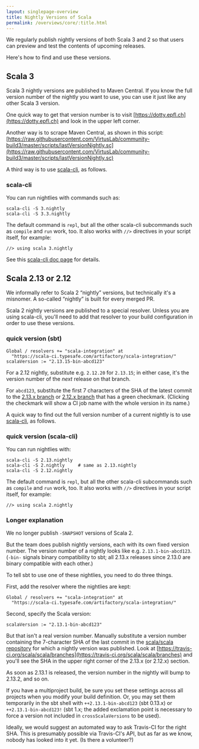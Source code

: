 ```yaml
---
layout: singlepage-overview
title: Nightly Versions of Scala
permalink: /overviews/core/:title.html
---
```


We regularly publish nightly versions of both Scala 3 and 2 so that users can preview and test the contents of upcoming releases.

Here's how to find and use these versions.

## Scala 3

Scala 3 nightly versions are published to Maven Central. If you know the full version number of the nightly you want to use, you can use it just like any other Scala 3 version.

One quick way to get that version number is to visit [https://dotty.epfl.ch](https://dotty.epfl.ch) and look in the upper left corner.

Another way is to scrape Maven Central, as shown in this script: [https://raw.githubusercontent.com/VirtusLab/community-build3/master/scripts/lastVersionNightly.sc](https://raw.githubusercontent.com/VirtusLab/community-build3/master/scripts/lastVersionNightly.sc)

A third way is to use [scala-cli](https://scala-cli.virtuslab.org), as follows.

### scala-cli

You can run nightlies with commands such as:

    scala-cli -S 3.nightly
    scala-cli -S 3.3.nightly

The default command is `repl`, but all the other scala-cli subcommands such as `compile` and `run` work, too. It also works with `//>` directives in your script itself, for example:

    //> using scala 3.nightly

See this [scala-cli doc page](https://scala-cli.virtuslab.org/docs/commands/compile#scala-nightlies) for details.

## Scala 2.13 or 2.12

We informally refer to Scala 2 “nightly” versions, but technically it's a misnomer. A so-called “nightly” is built for every merged PR.

Scala 2 nightly versions are published to a special resolver. Unless you are using scala-cli, you'll need to add that resolver to your build configuration in order to use these versions.

### quick version (sbt)

    Global / resolvers += "scala-integration" at
      "https://scala-ci.typesafe.com/artifactory/scala-integration/"
    scalaVersion := "2.13.15-bin-abcd123"

For a 2.12 nightly, substitute e.g. `2.12.20` for `2.13.15`; in either case, it's the version number of the _next_ release on that branch.

For `abcd123`, substitute the first 7 characters of the SHA of the latest commit to the [2.13.x branch](https://github.com/scala/scala/commits/2.13.x) or [2.12.x branch](https://github.com/scala/scala/commits/2.12.x) that has a green checkmark. (Clicking the checkmark will show a CI job name with the whole version in its name.)

A quick way to find out the full version number of a current nightly is to use [scala-cli](https://scala-cli.virtuslab.org), as follows.

### quick version (scala-cli)

You can run nightlies with:

    scala-cli -S 2.13.nightly
    scala-cli -S 2.nightly     # same as 2.13.nightly
    scala-cli -S 2.12.nightly

The default command is `repl`, but all the other scala-cli subcommands such as `compile` and `run` work, too. It also works with `//>` directives in your script itself, for example:

    //> using scala 2.nightly

### Longer explanation

We no longer publish `-SNAPSHOT` versions of Scala 2.

But the team does publish nightly versions, each with its own fixed version number. The version number of a nightly looks like e.g. `2.13.1-bin-abcd123`. (`-bin-` signals binary compatibility to sbt; all 2.13.x releases since 2.13.0 are binary compatible with each other.)

To tell sbt to use one of these nightlies, you need to do three things.

First, add the resolver where the nightlies are kept:

    Global / resolvers += "scala-integration" at
      "https://scala-ci.typesafe.com/artifactory/scala-integration/"

Second, specify the Scala version:

    scalaVersion := "2.13.1-bin-abcd123"

But that isn't a real version number. Manually substitute a version number containing the 7-character SHA of the last commit in the [scala/scala repository](https://github.com/scala/scala) for which a nightly version was published.  Look at [https://travis-ci.org/scala/scala/branches](https://travis-ci.org/scala/scala/branches) and you'll see the SHA in the upper right corner of the 2.13.x (or 2.12.x) section.

As soon as 2.13.1 is released, the version number in the nightly will bump to 2.13.2, and so on.

If you have a multiproject build, be sure you set these settings across all projects when you modify your build definition. Or, you may set them temporarily in the sbt shell with `++2.13.1-bin-abcd123` (sbt 0.13.x) or `++2.13.1-bin-abcd123!` (sbt 1.x; the added exclamation point is necessary to force a version not included in `crossScalaVersions` to be used).

Ideally, we would suggest an automated way to ask Travis-CI for the right SHA. This is presumably possible via Travis-CI's API, but as far as we know, nobody has looked into it yet. (Is there a volunteer?)
